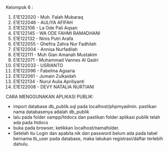 Kelompok 6 :
1. E1E122020 - Muh. Falah Mubaraq
2. E1E122046 - AULIYA AFIFAH
3. E1E122106 - La Ode Pali Aqsan
4. E1E122145 - WA ODE FAHMI RAMADHANI
5. E1E122132 - Ninis Putri Arafa
6. E1E122055 - Ghefira Zahra Nur Fadhilah
7. E1E122004 - Annisa Nurfadilah
8. E1E122111 - Muh Gian Amanah Mustakim
9. E1E122071 - Muhammad Vannes Al Qadri
10. E1E122033 - USRIANTO
11. E1E122096  - Fabelina Agsaria
12. E1E122061 - Jumain Zulkaidah
13. E1E122134 - Nurul Aulia Apriliyanti
14. E1E122008 - DEVY NATALIA NURTIANI

CARA MENGGUNAKAN APLIKASI PUBLIK:
- import database db_publik.sql pada localhost/phpmyadmin. pastikan nama databasenya adalah db_publik
- lalu pada folder xampp/htdocs dan pastikan folder aplikasi publik telah ada pada htdocs
- buka pada browser, ketikkan localhost/namafolder.
- Setelah itu Login dan apabila nik dan password belum ada pada tabel bernama tb_user pada database, maka lakukan registrasi/daftar terlebih dahulu.
  

